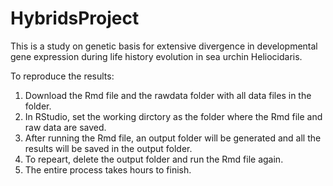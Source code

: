 # HybridsProject
This is a study on genetic basis for extensive divergence in developmental gene expression during life history evolution in sea urchin Heliocidaris.

To reproduce the results:
1. Download the Rmd file and the rawdata folder with all data files in the folder.
2. In RStudio, set the working dirctory as the folder where the Rmd file and raw data are saved. 
3. After running the Rmd file, an output folder will be generated and all the results will be saved in the output folder.
4. To repeart, delete the output folder and run the Rmd file again. 
5. The entire process takes hours to finish. 
